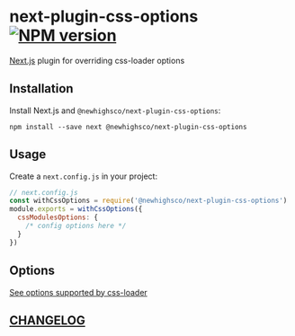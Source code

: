 # next-plugin-css-options [![NPM version](https://img.shields.io/npm/v/@newhighsco/next-plugin-css-options.svg)](https://www.npmjs.com/package/@newhighsco/next-plugin-css-options)

[Next.js](https://nextjs.org/) plugin for overriding css-loader options

## Installation

Install Next.js and `@newhighsco/next-plugin-css-options`:

```
npm install --save next @newhighsco/next-plugin-css-options
```

## Usage

Create a `next.config.js` in your project:

```js
// next.config.js
const withCssOptions = require('@newhighsco/next-plugin-css-options')
module.exports = withCssOptions({
  cssModulesOptions: {
    /* config options here */
  }
})
```

## Options

[See options supported by css-loader](https://webpack.js.org/loaders/css-loader/#options)

## [CHANGELOG](CHANGELOG.md)
